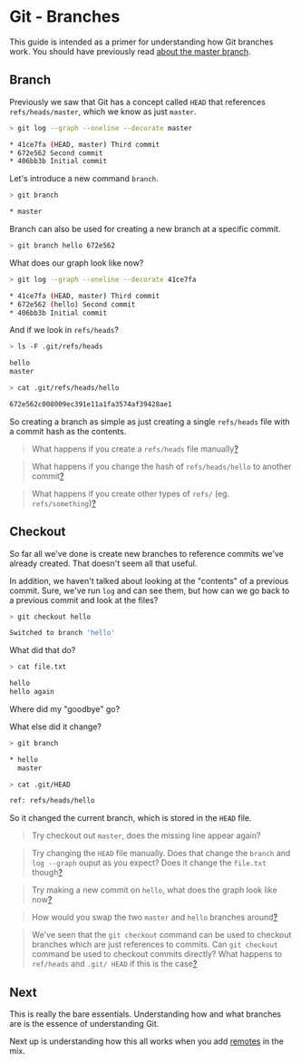# Git - Branches

This guide is intended as a primer for understanding
how Git branches work. You should have previously
read [about the master branch](head.md).

## Branch

Previously we saw that Git has a concept called `HEAD`
that references `refs/heads/master`, which we know
as just `master`.

```sh
> git log --graph --oneline --decorate master

* 41ce7fa (HEAD, master) Third commit
* 672e562 Second commit
* 406bb3b Initial commit
```

Let's introduce a new command `branch`.

```sh
> git branch

* master
```

Branch can also be used for creating a new branch at a specific commit.

```sh
> git branch hello 672e562
```

What does our graph look like now?

```sh
> git log --graph --oneline --decorate 41ce7fa

* 41ce7fa (HEAD, master) Third commit
* 672e562 (hello) Second commit
* 406bb3b Initial commit
```

And if we look in `refs/heads`?

```sh
> ls -F .git/refs/heads

hello
master

> cat .git/refs/heads/hello

672e562c008009ec391e11a1fa3574af39428ae1
```

So creating a branch as simple as just creating a single
`refs/heads` file with a commit hash as the contents.

> What happens if you create a `refs/heads` file manually[?](explanation/branches_create_manual.md)

> What happens if you change the hash of `refs/heads/hello` to another commit[?](explanation/branches_update_manual.md)

> What happens if you create other types of `refs/` (eg. `refs/something`)[?](explanation/branches_create_manual_ref.md)

## Checkout

So far all we've done is create new branches to reference commits
we've already created. That doesn't seem all that useful.

In addition, we haven't talked about looking at the "contents" of a
previous commit. Sure, we've run `log` and can see them, but
how can we go back to a previous commit and look at the files?

```sh
> git checkout hello

Switched to branch 'hello'
```

What did that do?

```sh
> cat file.txt

hello
hello again
```

Where did my "goodbye" go?

What else did it change?

```sh
> git branch

* hello
  master

> cat .git/HEAD

ref: refs/heads/hello
```

So it changed the current branch, which is stored in the `HEAD` file.

> Try checkout out `master`, does the missing line appear again?

> Try changing the `HEAD` file manually.
> Does that change the `branch` and `log --graph` ouput as you expect?
> Does it change the `file.txt` though[?](explanation/branches_manual_head.md)

> Try making a new commit on `hello`, what does the graph look like now[?](explanation/branches_hello_commit.md)

> How would you swap the two `master` and `hello` branches around[?](explanation/branches_swap.md)

> We've seen that the `git checkout` command can be used to checkout
> branches which are just references to commits. Can `git checkout` command
> be used to checkout commits directly? What happens to `ref/heads` and `.git/
HEAD` if this is the case[?](explanation/detached_state.md)

## Next

This is really the bare essentials.
Understanding how and what branches are is the essence of understanding
Git.

Next up is understanding how this all works when you add [remotes](remotes.md) in the mix.
